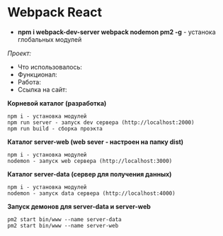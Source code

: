 # Webpack React
* **npm i webpack-dev-server webpack nodemon pm2 -g** - устанока глобальных модулей 

*Проект:*
* Что использовалось:
* Функционал: 
* Работа:
* Ссылка на сайт: 

**Корневой каталог (разработка)**
```
npm i - установка модулей
npm run server - запуск dev сервера (http://localhost:2000)
npm run build - сборка проэкта
```

**Каталог server-web (web sever - настроен на папку dist)**
```
npm i - установка модулей
nodemon - запуск web сервера (http://localhost:3000)
```

**Каталог server-data (сервер для получения данных)**
```
npm i - установка модулей
nodemon - запуск data сервера (http://localhost:4000)
```

**Запуск демонов для server-data и server-web**
```
pm2 start bin/www --name server-data
pm2 start bin/www --name server-web
```